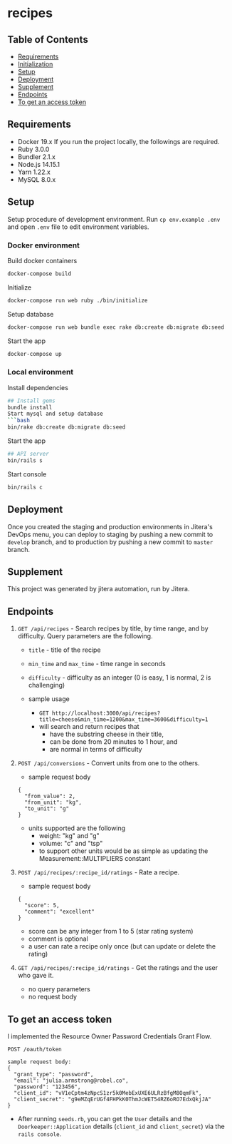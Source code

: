 # recipes

## Table of Contents

- [Requirements](##requirements)
- [Initialization](##initialization)
- [Setup](##setup)
- [Deployment](##deployment)
- [Supplement](##supplement)
- [Endpoints](#endpoints)
- [To get an access token](#to-get-an-access-token)

## Requirements

- Docker 19.x
  If you run the project locally, the followings are required.
- Ruby 3.0.0
- Bundler 2.1.x
- Node.js 14.15.1
- Yarn 1.22.x
- MySQL 8.0.x

## Setup

Setup procedure of development environment.
Run `cp env.example .env` and open `.env` file to edit environment variables.

### Docker environment

Build docker containers

```bash
docker-compose build
```

Initialize

```bash
docker-compose run web ruby ./bin/initialize
```

Setup database

```bash
docker-compose run web bundle exec rake db:create db:migrate db:seed
```

Start the app

```bash
docker-compose up
```

### Local environment

Install dependencies

````bash
## Install gems
bundle install
Start mysql and setup database
```bash
bin/rake db:create db:migrate db:seed
````

Start the app

```bash
## API server
bin/rails s
```

Start console

```bash
bin/rails c
```

## Deployment

Once you created the staging and production environments in Jitera's DevOps menu, you can deploy to staging by pushing a new commit to `develop` branch, and to production by pushing a new commit to `master` branch.

## Supplement

This project was generated by jitera automation, run by Jitera.

## Endpoints

1. `GET /api/recipes` - Search recipes by title, by time range, and by difficulty. Query parameters are the following.
    - `title` - title of the recipe
    - `min_time` and `max_time` - time range in seconds
    - `difficulty` - difficulty as an integer (0 is easy, 1 is normal, 2 is challenging)

    - sample usage
      - `GET http://localhost:3000/api/recipes?title=cheese&min_time=1200&max_time=3600&difficulty=1`
      - will search and return recipes that
        - have the substring cheese in their title,
        - can be done from 20 minutes to 1 hour, and
        - are normal in terms of difficulty

2. `POST /api/conversions` - Convert units from one to the others.
    - sample request body
    ```
    {
      "from_value": 2,
      "from_unit": "kg",
      "to_unit": "g"
    }
    ```
    - units supported are the following
      - weight: "kg" and "g"
      - volume: "c" and "tsp"
      - to support other units would be as simple as updating the Measurement::MULTIPLIERS constant

3. `POST /api/recipes/:recipe_id/ratings` - Rate a recipe.
    - sample request body
    ```
    {
      "score": 5,
      "comment": "excellent"
    }
    ```
    - score can be any integer from 1 to 5 (star rating system)
    - comment is optional
    - a user can rate a recipe only once (but can update or delete the rating)

4. `GET /api/recipes/:recipe_id/ratings` - Get the ratings and the user who gave it.
    - no query parameters
    - no request body

## To get an access token

I implemented the Resource Owner Password Credentials Grant Flow.
```
POST /oauth/token

sample request body:
{
  "grant_type": "password",
  "email": "julia.armstrong@robel.co",
  "password": "123456",
  "client_id": "vV1eCptm4zNpcS1zr5k0MebExUXE6ULRzBfgM8OqmFk",
  "client_secret": "g9eMZqErUGf4FHPkK0ThmJcWET54RZ6oRO7EdxQkjJA"
}
```
  - After running `seeds.rb`, you can get the `User` details and the `Doorkeeper::Application` details (`client_id` and `client_secret`) via the `rails console`.
